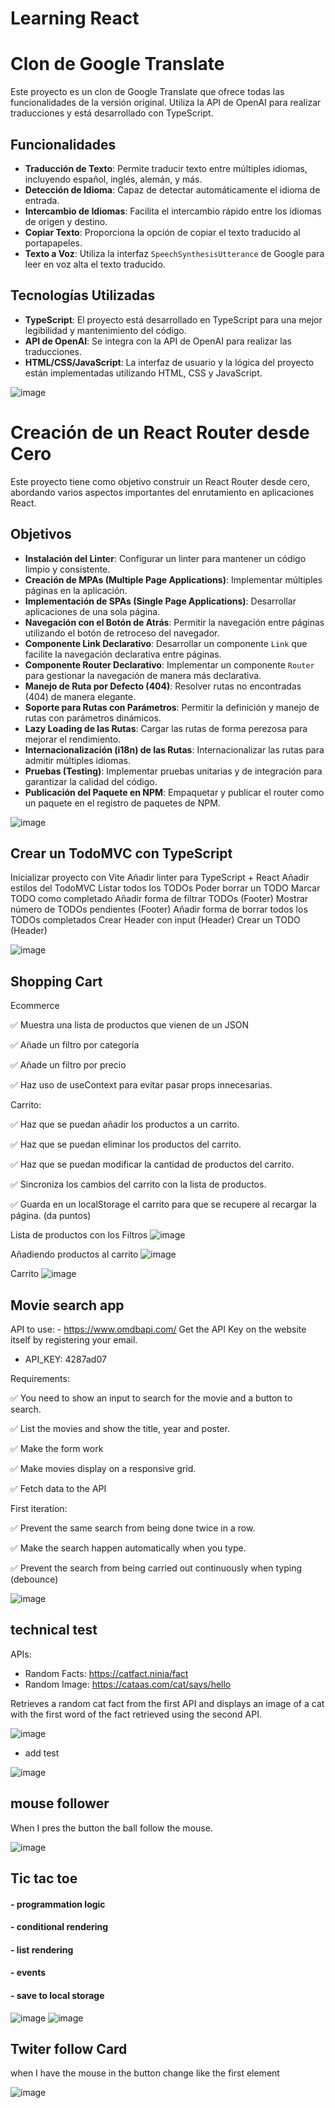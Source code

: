 ﻿# Learning React

# Clon de Google Translate

Este proyecto es un clon de Google Translate que ofrece todas las funcionalidades de la versión original. Utiliza la API de OpenAI para realizar traducciones y está desarrollado con TypeScript.

## Funcionalidades

- **Traducción de Texto**: Permite traducir texto entre múltiples idiomas, incluyendo español, inglés, alemán, y más.
- **Detección de Idioma**: Capaz de detectar automáticamente el idioma de entrada.
- **Intercambio de Idiomas**: Facilita el intercambio rápido entre los idiomas de origen y destino.
- **Copiar Texto**: Proporciona la opción de copiar el texto traducido al portapapeles.
- **Texto a Voz**: Utiliza la interfaz `SpeechSynthesisUtterance` de Google para leer en voz alta el texto traducido.

## Tecnologías Utilizadas

- **TypeScript**: El proyecto está desarrollado en TypeScript para una mejor legibilidad y mantenimiento del código.
- **API de OpenAI**: Se integra con la API de OpenAI para realizar las traducciones.
- **HTML/CSS/JavaScript**: La interfaz de usuario y la lógica del proyecto están implementadas utilizando HTML, CSS y JavaScript.

![image](https://github.com/ManuelMF/aprendiendo-react/assets/103216638/ca160a61-40a6-4760-8ec0-b1dc393227fb)


# Creación de un React Router desde Cero

Este proyecto tiene como objetivo construir un React Router desde cero, abordando varios aspectos importantes del enrutamiento en aplicaciones React.

## Objetivos

- **Instalación del Linter**: Configurar un linter para mantener un código limpio y consistente.
- **Creación de MPAs (Multiple Page Applications)**: Implementar múltiples páginas en la aplicación.
- **Implementación de SPAs (Single Page Applications)**: Desarrollar aplicaciones de una sola página.
- **Navegación con el Botón de Atrás**: Permitir la navegación entre páginas utilizando el botón de retroceso del navegador.
- **Componente Link Declarativo**: Desarrollar un componente `Link` que facilite la navegación declarativa entre páginas.
- **Componente Router Declarativo**: Implementar un componente `Router` para gestionar la navegación de manera más declarativa.
- **Manejo de Ruta por Defecto (404)**: Resolver rutas no encontradas (404) de manera elegante.
- **Soporte para Rutas con Parámetros**: Permitir la definición y manejo de rutas con parámetros dinámicos.
- **Lazy Loading de las Rutas**: Cargar las rutas de forma perezosa para mejorar el rendimiento.
- **Internacionalización (i18n) de las Rutas**: Internacionalizar las rutas para admitir múltiples idiomas.
- **Pruebas (Testing)**: Implementar pruebas unitarias y de integración para garantizar la calidad del código.
- **Publicación del Paquete en NPM**: Empaquetar y publicar el router como un paquete en el registro de paquetes de NPM.

![image](https://github.com/ManuelMF/aprendiendo-react/assets/103216638/a770996d-e492-47c2-b81f-41356394ef04)

## Crear un TodoMVC con TypeScript

 Inicializar proyecto con Vite
 Añadir linter para TypeScript + React
 Añadir estilos del TodoMVC
 Listar todos los TODOs
 Poder borrar un TODO
 Marcar TODO como completado
 Añadir forma de filtrar TODOs (Footer)
 Mostrar número de TODOs pendientes (Footer)
 Añadir forma de borrar todos los TODOs completados
 Crear Header con input (Header)
 Crear un TODO (Header)
 
![image](https://github.com/ManuelMF/aprendiendo-react/assets/103216638/be48999c-9b63-47f1-91f1-eaa1d1d816db)


## Shopping Cart
Ecommerce

✅ Muestra una lista de productos que vienen de un JSON

✅ Añade un filtro por categoría

✅ Añade un filtro por precio

✅ Haz uso de useContext para evitar pasar props innecesarias.

Carrito:

✅ Haz que se puedan añadir los productos a un carrito.

✅ Haz que se puedan eliminar los productos del carrito.

✅ Haz que se puedan modificar la cantidad de productos del carrito.

✅ Sincroniza los cambios del carrito con la lista de productos.

✅ Guarda en un localStorage el carrito para que se recupere al recargar la página. (da puntos)

Lista de productos con los Filtros
![image](https://github.com/ManuelMF/aprendiendo-react/assets/103216638/ef5d32a9-ca6f-4fe9-9973-ea453a484860)

Añadiendo productos al carrito 
![image](https://github.com/ManuelMF/aprendiendo-react/assets/103216638/73cf3291-60de-45d7-9d0a-85232fb3877a)

Carrito 
![image](https://github.com/ManuelMF/aprendiendo-react/assets/103216638/c7493cd0-5a2c-4731-bc8e-0900f2b07680)

## Movie search app

API to use: - https://www.omdbapi.com/ Get the API Key on the website itself by registering your email.

- API_KEY: 4287ad07

Requirements:

✅ You need to show an input to search for the movie and a button to search.

✅ List the movies and show the title, year and poster.

✅ Make the form work

✅ Make movies display on a responsive grid.

✅ Fetch data to the API

First iteration:

✅ Prevent the same search from being done twice in a row.

✅ Make the search happen automatically when you type.

✅ Prevent the search from being carried out continuously when typing (debounce)

![image](https://github.com/ManuelMF/aprendiendo-react/assets/103216638/11079a8e-707f-4b92-acfe-9066b834f763)

## technical test
APIs:
- Random Facts: https://catfact.ninja/fact
- Random Image: https://cataas.com/cat/says/hello

Retrieves a random cat fact from the first API and displays an image of a cat with the first word of the fact retrieved using the second API.

![image](https://github.com/ManuelMF/aprendiendo-react/assets/103216638/0b3ef20c-149d-4a26-8389-9058344b4865)
- add test
  
![image](https://github.com/ManuelMF/aprendiendo-react/assets/103216638/3648106a-2716-468a-9bed-5eced775cf54)

## mouse follower
When I pres the button the ball follow the mouse.

![image](https://github.com/ManuelMF/aprendiendo-react/assets/103216638/31fa0618-de52-4e9a-8f90-bb536038b21d)

## Tic tac toe

#### - programmation logic
#### - conditional rendering
#### - list rendering
#### - events
#### - save to local storage

![image](https://github.com/ManuelMF/aprendiendo-react/assets/103216638/e5011728-0a05-4445-9f5b-30c9e0b9d286)
![image](https://github.com/ManuelMF/aprendiendo-react/assets/103216638/b13d36e1-61e7-49c0-884d-bac386a3577e)

## Twiter follow Card 
when I have the mouse in the button change like the first element

![image](https://github.com/ManuelMF/aprendiendo-react/assets/103216638/236c2e19-c887-46b9-9ae3-bcecbdea1e7b)
